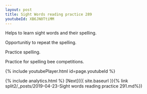 ```yaml
---
layout: post
title: Sight Words reading practice 289
youtubeId: XB6JN0TtiMM
---
```

 
 
Helps to learn sight words and their spelling.

Opportunitiy to repeat the spelling. 

Practice spelling. 
 
Practice for spelling bee competitions. 
 
{% include youtubePlayer.html id=page.youtubeId %}
 
 
{% include analytics.html %} 
[Next]({{ site.baseurl }}{% link  split2/_posts/2019-04-23-Sight words reading practice 291.md%})
 

